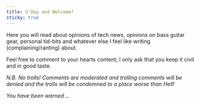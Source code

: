 ```yaml
---
title: G'Day and Welcome!
sticky: true
---
```


Here you will read about opinions of tech news, opinions on bass guitar gear, personal tid-bits and whatever else I feel like writing (complaining/ranting) about.

Feel free to comment to your hearts content; I only ask that you keep it civil and in good taste.

*N.B. No trolls! Comments are moderated and trolling comments will be denied and the trolls will be condemned to a place worse than Hell!*

*You have been warned ...*
